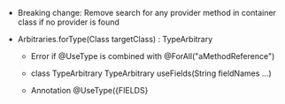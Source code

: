 - Breaking change:
  Remove search for any provider method in container class if no provider is found

- Arbitraries.forType(Class<T> targetClass) : TypeArbitrary<T>

  - Error if @UseType is combined with @ForAll("aMethodReference")

  - class TypeArbitrary<T>
      TypeArbitrary<T> useFields(String fieldNames ...)

  - Annotation @UseType({FIELDS}

